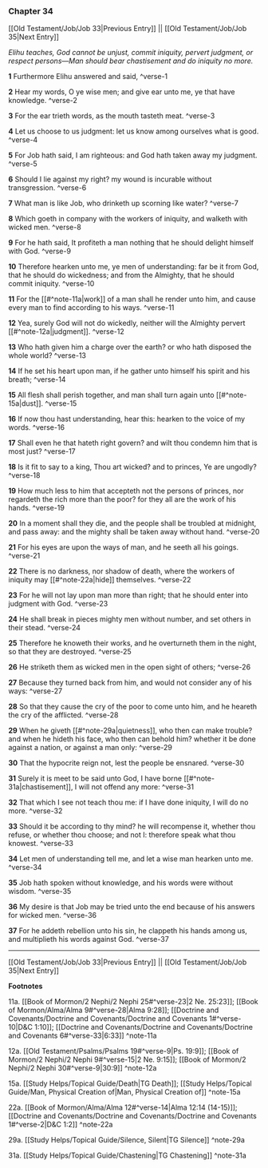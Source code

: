 ### Chapter 34

[[Old Testament/Job/Job 33|Previous Entry]]  ||  [[Old Testament/Job/Job 35|Next Entry]]

*Elihu teaches, God cannot be unjust, commit iniquity, pervert judgment, or respect persons—Man should bear chastisement and do iniquity no more.*

**1**  Furthermore Elihu answered and said, ^verse-1

**2**  Hear my words, O ye wise men; and give ear unto me, ye that have knowledge. ^verse-2

**3**  For the ear trieth words, as the mouth tasteth meat. ^verse-3

**4**  Let us choose to us judgment: let us know among ourselves what is good. ^verse-4

**5**  For Job hath said, I am righteous: and God hath taken away my judgment. ^verse-5

**6**  Should I lie against my right? my wound is incurable without transgression. ^verse-6

**7**  What man is like Job, who drinketh up scorning like water? ^verse-7

**8**  Which goeth in company with the workers of iniquity, and walketh with wicked men. ^verse-8

**9**  For he hath said, It profiteth a man nothing that he should delight himself with God. ^verse-9

**10**  Therefore hearken unto me, ye men of understanding: far be it from God, that he should do wickedness; and from the Almighty, that he should commit iniquity. ^verse-10

**11**  For the [[#^note-11a|work]] of a man shall he render unto him, and cause every man to find according to his ways. ^verse-11

**12**  Yea, surely God will not do wickedly, neither will the Almighty pervert [[#^note-12a|judgment]]. ^verse-12

**13**  Who hath given him a charge over the earth? or who hath disposed the whole world? ^verse-13

**14**  If he set his heart upon man, if he gather unto himself his spirit and his breath; ^verse-14

**15**  All flesh shall perish together, and man shall turn again unto [[#^note-15a|dust]]. ^verse-15

**16**  If now thou hast understanding, hear this: hearken to the voice of my words. ^verse-16

**17**  Shall even he that hateth right govern? and wilt thou condemn him that is most just? ^verse-17

**18**  Is it fit to say to a king, Thou art wicked? and to princes, Ye are ungodly? ^verse-18

**19**  How much less to him that accepteth not the persons of princes, nor regardeth the rich more than the poor? for they all are the work of his hands. ^verse-19

**20**  In a moment shall they die, and the people shall be troubled at midnight, and pass away: and the mighty shall be taken away without hand. ^verse-20

**21**  For his eyes are upon the ways of man, and he seeth all his goings. ^verse-21

**22**  There is no darkness, nor shadow of death, where the workers of iniquity may [[#^note-22a|hide]] themselves. ^verse-22

**23**  For he will not lay upon man more than right; that he should enter into judgment with God. ^verse-23

**24**  He shall break in pieces mighty men without number, and set others in their stead. ^verse-24

**25**  Therefore he knoweth their works, and he overturneth them in the night, so that they are destroyed. ^verse-25

**26**  He striketh them as wicked men in the open sight of others; ^verse-26

**27**  Because they turned back from him, and would not consider any of his ways: ^verse-27

**28**  So that they cause the cry of the poor to come unto him, and he heareth the cry of the afflicted. ^verse-28

**29**  When he giveth [[#^note-29a|quietness]], who then can make trouble? and when he hideth his face, who then can behold him? whether it be done against a nation, or against a man only: ^verse-29

**30**  That the hypocrite reign not, lest the people be ensnared. ^verse-30

**31**  Surely it is meet to be said unto God, I have borne [[#^note-31a|chastisement]], I will not offend any more: ^verse-31

**32**  That which I see not teach thou me: if I have done iniquity, I will do no more. ^verse-32

**33**  Should it be according to thy mind? he will recompense it, whether thou refuse, or whether thou choose; and not I: therefore speak what thou knowest. ^verse-33

**34**  Let men of understanding tell me, and let a wise man hearken unto me. ^verse-34

**35**  Job hath spoken without knowledge, and his words were without wisdom. ^verse-35

**36**  My desire is that Job may be tried unto the end because of his answers for wicked men. ^verse-36

**37**  For he addeth rebellion unto his sin, he clappeth his hands among us, and multiplieth his words against God. ^verse-37


---
[[Old Testament/Job/Job 33|Previous Entry]]  ||  [[Old Testament/Job/Job 35|Next Entry]]


**Footnotes**


11a. [[Book of Mormon/2 Nephi/2 Nephi 25#^verse-23|2 Ne. 25:23]]; [[Book of Mormon/Alma/Alma 9#^verse-28|Alma 9:28]]; [[Doctrine and Covenants/Doctrine and Covenants/Doctrine and Covenants 1#^verse-10|D&C 1:10]]; [[Doctrine and Covenants/Doctrine and Covenants/Doctrine and Covenants 6#^verse-33|6:33]] ^note-11a

12a. [[Old Testament/Psalms/Psalms 19#^verse-9|Ps. 19:9]]; [[Book of Mormon/2 Nephi/2 Nephi 9#^verse-15|2 Ne. 9:15]]; [[Book of Mormon/2 Nephi/2 Nephi 30#^verse-9|30:9]] ^note-12a

15a. [[Study Helps/Topical Guide/Death|TG Death]]; [[Study Helps/Topical Guide/Man, Physical Creation of|Man, Physical Creation of]] ^note-15a

22a. [[Book of Mormon/Alma/Alma 12#^verse-14|Alma 12:14 (14-15)]]; [[Doctrine and Covenants/Doctrine and Covenants/Doctrine and Covenants 1#^verse-2|D&C 1:2]] ^note-22a

29a. [[Study Helps/Topical Guide/Silence, Silent|TG Silence]] ^note-29a

31a. [[Study Helps/Topical Guide/Chastening|TG Chastening]] ^note-31a